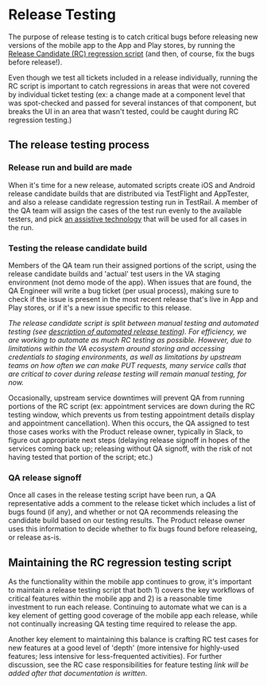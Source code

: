 # Release Testing

The purpose of release testing is to catch critical bugs before releasing new versions of the mobile app to the App and Play stores, by running the [Release Candidate (RC) regression script](https://dsvavsp.testrail.io/index.php?/suites/view/92&group_by=cases:section_id&group_order=desc&display_deleted_cases=0&group_id=1523) (and then, of course, fix the bugs before release!). 

Even though we test all tickets included in a release individually, running the RC script is important to catch regressions in areas that were not covered by individual ticket testing (ex: a change made at a component level that was spot-checked and passed for several instances of that component, but breaks the UI in an area that wasn't tested, could be caught during RC regression testing.)

## The release testing process

### Release run and build are made
When it's time for a new release, automated scripts create iOS and Android release candidate builds that are distributed via TestFlight and AppTester, and also a release candidate regression testing run in TestRail. A member of the QA team will assign the cases of the test run evenly to the available testers, and pick [an assistive technology](https://dsvavsp.testrail.io/index.php?/suites/view/92&group_by=cases:section_id&group_order=desc&display_deleted_cases=0&group_id=3239) that will be used for all cases in the run.

### Testing the release candidate build
Members of the QA team run their assigned portions of the script, using the release candidate builds and 'actual' test users in the VA staging environment (not demo mode of the app). When issues that are found, the QA Engineer will write a bug ticket (per usual process), making sure to check if the issue is present in the most recent release that's live in App and Play stores, or if it's a new issue specific to this release.

_The release candidate script is split between manual testing and automated testing (see [description of automated release testing](https://department-of-veterans-affairs.github.io/va-mobile-app/docs/QA/Automation#release-candidate-automation)). For efficiency, we are working to automate as much RC testing as possible. However, due to limitations within the VA ecosystem around storing and accessing credentials to staging environments, as well as limitations by upstream teams on how often we can make PUT requests, many service calls that are critical to cover during release testing will remain manual testing, for now._

Occasionally, upstream service downtimes will prevent QA from running portions of the RC script (ex: appointment services are down during the RC testing window, which prevents us from testing appointment details display and appointment cancellation). When this occurs, the QA assigned to test those cases works with the Product release owner, typically in Slack, to figure out appropriate next steps (delaying release signoff in hopes of the services coming back up; releasing without QA signoff, with the risk of not having tested that portion of the script; etc.)  

### QA release signoff
Once all cases in the release testing script have been run, a QA representative adds a comment to the release ticket which includes a list of bugs found (if any), and whether or not QA recommends releasing the candidate build based on our testing results. The Product release owner uses this information to decide whether to fix bugs found before releaseing, or release as-is.

## Maintaining the RC regression testing script
As the functionality within the mobile app continues to grow, it's important to maintain a release testing script that both 1) covers the key workflows of critical features within the mobile app and 2) is a reasonable time investment to run each release. Continuing to automate what we can is a key element of getting good coverage of the mobile app each release, while not continually increasing QA testing time required to release the app.

Another key element to maintaining this balance is crafting RC test cases for new features at a good level of 'depth' (more intensive for highly-used features; less intensive for less-frequented activities). For further discussion, see the RC case responsibilities for feature testing _link will be added after that documentation is written_.